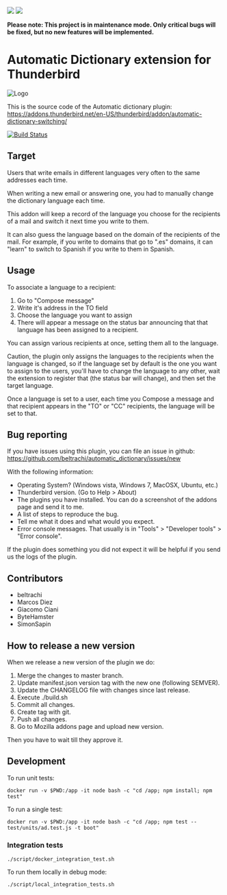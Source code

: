 <a href="https://codeclimate.com/github/beltrachi/automatic_dictionary"><img src="https://codeclimate.com/github/beltrachi/automatic_dictionary/badges/gpa.svg" /></a>
<a href="https://codeclimate.com/github/beltrachi/automatic_dictionary/coverage"><img src="https://codeclimate.com/github/beltrachi/automatic_dictionary/badges/coverage.svg" /></a>

__Please note: This project is in maintenance mode. Only critical bugs will be fixed, but no new features will be implemented.__

#  Automatic Dictionary extension for Thunderbird

![Logo](addon/logo.png)

This is the source code of the Automatic dictionary plugin:
https://addons.thunderbird.net/en-US/thunderbird/addon/automatic-dictionary-switching/

[![Build Status](https://circleci.com/gh/beltrachi/automatic_dictionary.svg?style=shield)](https://app.circleci.com/pipelines/github/beltrachi/automatic_dictionary)

## Target

Users that write emails in different languages very often to the same addresses each
time.

When writing a new email or answering one, you had to manually change the dictionary language each time.

This addon will keep a record of the language you choose for the recipients of a mail and switch it next time you write to them.

It can also guess the language based on the domain of the recipients of the mail. For example, if you write to domains that go to ".es" domains, it can "learn" to switch to Spanish if you write to them in Spanish.

## Usage

To associate a language to a recipient:

1. Go to "Compose message"
2. Write it's address in the TO field
3. Choose the language you want to assign
4. There will appear a message on the status bar announcing that that language has been assigned to a recipient.

You can assign various recipients at once, setting them all to the language.

Caution, the plugin only assigns the languages to the recipients when the
language is changed, so if the language set by default is the one you want to
assign to the users, you'll have to change the language to any other, wait the
extension to register that (the status bar will change), and then set the target
language.

Once a language is set to a user, each time you Compose a message and that
recipient appears in the "TO" or "CC" recipients, the language will be set to that.

## Bug reporting

If you have issues using this plugin, you can file an issue in github: https://github.com/beltrachi/automatic_dictionary/issues/new

With the following information:
 * Operating System? (Windows vista, Windows 7, MacOSX, Ubuntu, etc.)
 * Thunderbird version. (Go to Help > About)
 * The plugins you have installed. You can do a screenshot of the addons page and send it to me.
 * A list of steps to reproduce the bug.
 * Tell me what it does and what would you expect.
 * Error console messages. That usually is in "Tools" > "Developer tools" > "Error console".

If the plugin does something you did not expect it will be helpful if you send us the logs of the plugin.

## Contributors

* beltrachi
* Marcos Diez
* Giacomo Ciani
* ByteHamster
* SimonSapin

## How to release a new version

When we release a new version of the plugin we do:

1. Merge the changes to master branch.
2. Update manifest.json version tag with the new one (following SEMVER).
3. Update the CHANGELOG file with changes since last release.
4. Execute ./build.sh
5. Commit all changes.
6. Create tag with git.
7. Push all changes.
8. Go to Mozilla addons page and upload new version.

Then you have to wait till they approve it.

## Development

To run unit tests:

```
docker run -v $PWD:/app -it node bash -c "cd /app; npm install; npm test"
```

To run a single test:

```
docker run -v $PWD:/app -it node bash -c "cd /app; npm test -- test/units/ad.test.js -t boot"
```

### Integration tests

```
./script/docker_integration_test.sh
```

To run them locally in debug mode:
```
./script/local_integration_tests.sh
```
